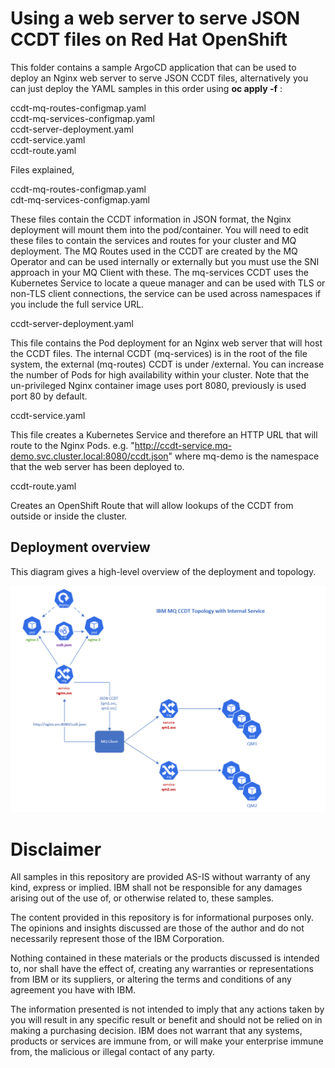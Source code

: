 # Using a web server to serve JSON CCDT files on Red Hat OpenShift

This folder contains a sample ArgoCD application that can be used to deploy an Nginx web server to serve JSON CCDT files, alternatively you can just deploy the YAML samples in this order using **oc apply -f** :

ccdt-mq-routes-configmap.yaml  
ccdt-mq-services-configmap.yaml  
ccdt-server-deployment.yaml  
ccdt-service.yaml  
ccdt-route.yaml

Files explained,

ccdt-mq-routes-configmap.yaml  
cdt-mq-services-configmap.yaml

These files contain the CCDT information in JSON format, the Nginx deployment will mount them into the pod/container. You will need to edit these files to contain the services and routes for your cluster and MQ deployment. The MQ Routes used in the CCDT are created by the MQ Operator and can be used internally or externally but you must use the SNI approach in your MQ Client with these. The mq-services CCDT uses the Kubernetes Service to locate a queue manager and can be used with TLS or non-TLS client connections, the service can be used across namespaces if you include the full service URL.

ccdt-server-deployment.yaml

This file contains the Pod deployment for an Nginx web server that will host the CCDT files. The internal CCDT (mq-services) is in the root of the file system, the external (mq-routes) CCDT is under /external. You can increase the number of Pods for high availability within your cluster. Note that the un-privileged Nginx container image uses port 8080, previously is used port 80 by default.

ccdt-service.yaml

This file creates a Kubernetes Service and therefore an HTTP URL that will route to the Nginx Pods. e.g. "http://ccdt-service.mq-demo.svc.cluster.local:8080/ccdt.json" where mq-demo is the namespace that the web server has been deployed to.

ccdt-route.yaml

Creates an OpenShift Route that will allow lookups of the CCDT from outside or inside the cluster.

## Deployment overview

This diagram gives a high-level overview of the deployment and topology.

![alt text](https://github.com/ibm-messaging/mq-gitops-samples/blob/main/ccdt-deployment/images/nginx-deploy.png)


# Disclaimer  
All samples in this repository are provided AS-IS without warranty of any kind, express or implied.  IBM shall not be responsible for any damages arising out of the use of, or otherwise related to, these samples.

The content provided in this repository is for informational purposes only. The opinions and insights discussed are those of the author and do not necessarily represent those of the IBM Corporation.

Nothing contained in these materials or the products discussed is intended to, nor shall have the effect of, creating any warranties or representations from IBM or its suppliers, or altering the terms and conditions of any agreement you have with IBM.

The information presented is not intended to imply that any actions taken by you will result in any specific result or benefit and should not be relied on in making a purchasing decision. IBM does not warrant that any systems, products or services are immune from, or will make your enterprise immune from, the malicious or illegal contact of any party.